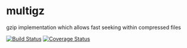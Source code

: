 # multigz
gzip implementation which allows fast seeking within compressed files

[![Build Status](https://travis-ci.org/rasky/multigz.svg)](https://travis-ci.org/rasky/multigz)
[![Coverage Status](https://coveralls.io/repos/rasky/multigz/badge.svg?branch=master&service=github)](https://coveralls.io/github/rasky/multigz?branch=master)
